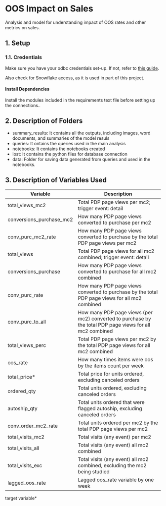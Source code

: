 # OOS Impact on Sales

Analysis and model for understanding impact of OOS rates and other metrics on sales.

## 1. Setup 
### 1.1. Credentials
Make sure you have your odbc credentials set-up. If not, refer to [this guide](https://github.com/Chewy-Inc/sc-data-science/blob/master/docs/database.md#12-mac).

Also check for Snowflake access, as it is used in part of this project.

#### Install Dependencies
Install the modules included in the requirements text file before setting up the connections..

## 2. Description of Folders
- summary_results: It contains all the outputs, including images, word documents, and summaries of the model resuls
- queries: It ontains the queries used in the main analysis
- notebooks: It contains the notebooks created
- lost: It contains the python files for database connection
- data: Folder for saving data generated from queries and used in the notebooks. 

## 3. Description of Variables Used
| Variable | Description |
| -------- | ----------- |
|total_views_mc2|	Total PDP page views per mc2; trigger event: detail|
|conversions_purchase_mc2|	How many PDP page views converted to purchase per mc2|
|conv_purc_mc2_rate|	How many PDP page views converted to purchase by the total PDP page views per mc2|
|total_views|	Total PDP page views for all mc2 combined; trigger event: detail|
|conversions_purchase|	How many PDP page views converted to purchase for all mc2 combined|
|conv_purc_rate|	How many PDP page views converted to purchase by the total PDP page views for all mc2 combined|
|conv_purc_to_all|	How many PDP page views (per mc2) converted to purchase by the total PDP page views for all mc2 combined|
|total_views_perc|	Total PDP page views per mc2 by the total PDP page views for all mc2 combined|
|oos_rate|	How many times items were oos by the items count per week|
|total_price*|	Total price for units ordered, excluding canceled orders|
|ordered_qty|	Total units ordered, excluding canceled orders|
|autoship_qty|	Total units ordered that were flagged autoship, excluding canceled orders|
|conv_order_mc2_rate|	Total units ordered per mc2 by the total PDP page views per mc2|
|total_visits_mc2|	Total visits (any event) per mc2|
|total_visits_all|	Total visits (any event) all mc2 combined|
|total_visits_exc|	Total visits (any event) all mc2 combined, excluding the mc2 being studied|
|lagged_oos_rate|	Lagged oos_rate variable by one week|
target variable*

